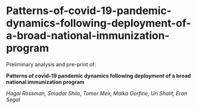 # Patterns-of-covid-19-pandemic-dynamics-following-deployment-of-a-broad-national-immunization-program

Preliminary analysis and pre-print of:

**Patterns of covid-19 pandemic dynamics following deployment of a broad national immunization program**

_Hagai Rossman, Smadar Shilo, Tomer Meir, Malka Gorfine, Uri Shalit, Eran Segal_
